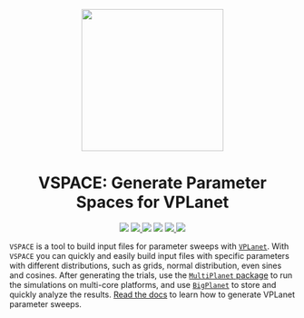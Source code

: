 <p align="center">
  <img width = "250" src="docs/VPLanetLogo.png"/>
</p>

<h1 align="center">VSPACE: Generate Parameter Spaces for VPLanet</h1>

<p align="center">
  <a href="https://VirtualPlanetaryLaboratory.github.io/vspace/"><img src="https://img.shields.io/badge/read-the_docs-blue.svg?style=flat"></a>
  <a href="https://github.com/VirtualPlanetaryLaboratory/vspace/actions/workflows/docs.yml">
  <img src="https://github.com/VirtualPlanetaryLaboratory/vspace/actions/workflows/docs.yml/badge.svg">
   <img src="https://img.shields.io/badge/Python-3.6--3.9-orange.svg"></a>
  <a href="LICENSE"><img src="https://img.shields.io/badge/license-MIT-purple.svg"></a>
  <a href="https://github.com/VirtualPlanetaryLaboratory/vspace/actions/workflows/tests.yml">
  <img src="https://github.com/VirtualPlanetaryLaboratory/vspace/actions/workflows/tests.yml/badge.svg">
  <a href="https://github.com/VirtualPlanetaryLaboratory/vspace/actions/workflows/pip-install.yml">
  <img src="https://github.com/VirtualPlanetaryLaboratory/vspace/actions/workflows/pip-install.yml/badge.svg">
  </a>
</p>

`VSPACE` is a tool to build input files for parameter sweeps with [`VPLanet`](https://github.com/VirtualPlanetaryLaboratory/vplanet).
With `VSPACE` you can quickly and easily build input files with specific
parameters with different distributions, such as grids, normal distribution, even sines and cosines. After generating the trials, use the [`MultiPlanet` package](https://github.com/VirtualPlanetaryLaboratory/multi-planet) to run the simulations
on multi-core platforms, and use [`BigPlanet`](https://github.com/VirtualPlanetaryLaboratory/bigplanet) to store and quickly analyze the results. [Read the docs](https://VirtualPlanetaryLaboratory.github.io/vspace/) to learn how to generate VPLanet parameter sweeps.
